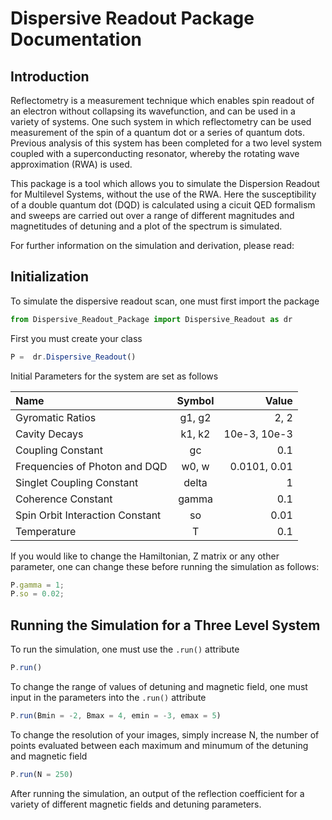# Dispersive Readout Package Documentation

## Introduction

Reflectometry is a measurement technique which enables spin readout of an electron without collapsing its wavefunction, and can be used in a variety of systems. One such system in which reflectometry can be used measurement of the spin of a quantum dot or a series of quantum dots. Previous analysis of this system has been completed for a two level system coupled with a superconducting resonator, whereby the rotating wave approximation (RWA) is used. 

This package is a tool which allows you to simulate the Dispersion Readout for Multilevel Systems, without the use of the RWA. Here the susceptibility of a double quantum dot (DQD) is calculated using  a cicuit QED formalism and sweeps are carried out over a range of different magnitudes and magnetitudes of detuning and a plot of the spectrum is simulated.

For further information on the simulation and derivation, please read: 

## Initialization 

To simulate the dispersive readout scan, one must first import the package

```javascript
from Dispersive_Readout_Package import Dispersive_Readout as dr
```

First you must create your class

```javascript
P =  dr.Dispersive_Readout()
```

Initial Parameters for the system are set as follows 

| Name      | Symbol   | Value  |
| :------------- | :----------: | -----------: |
|  Gyromatic Ratios | g1, g2   | 2, 2    |
|  Cavity Decays | k1, k2   | 10e-3, 10e-3    |
|  Coupling Constant | gc   | 0.1    |
|  Frequencies of Photon and DQD | w0, w   | 0.0101, 0.01    |
| Singlet Coupling Constant | delta | 1  |
| Coherence Constant | gamma | 0.1 |
| Spin Orbit Interaction Constant | so | 0.01 |
| Temperature| T | 0.1 |


If you would like to change the Hamiltonian, Z matrix or any other parameter, one can change these before running the simulation as follows:

```javascript
P.gamma = 1;
P.so = 0.02;
```

## Running the Simulation for a Three Level System 

To run the simulation, one must use the `.run()` attribute

```javascript
P.run()
```
To change the range of values of detuning and magnetic field, one must input in the parameters into the `.run()` attribute

```javascript
P.run(Bmin = -2, Bmax = 4, emin = -3, emax = 5)
```

To change the resolution of your images, simply increase N, the number of points evaluated between each maximum and minumum of the detuning and magnetic field

```javascript
P.run(N = 250)
```
After running the simulation, an output of the reflection coefficient for a variety of different magnetic fields and detuning parameters.

